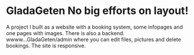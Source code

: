 # GladaGeten No big efforts on layout!
A project I built as a website with a booking system, some infopages and one pages with images. 
There is also a backend. wwww...GladaGeten/admin where you can edit files, pictures and delete bookings. The site is responsive.
